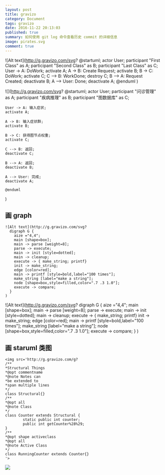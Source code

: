 ```yaml
---
layout: post
title: gravizo
category: Document
tags: gravizo 
date: 2016-11-22 20:13:03
published: true
summary: 如何使用 git log 命令查看历史 commit 的详细信息
image: pirates.svg
comment: true
---
```


![Alt text](http://g.gravizo.com/svg?
@startuml;
actor User;
participant "First Class" as A;
participant "Second Class" as B;
participant "Last Class" as C;
User -> A: DoWork;
activate A;
A -> B: Create Request;
activate B;
B -> C: DoWork;
activate C;
C --> B: WorkDone;
destroy C;
B --> A: Request Created;
deactivate B;
A --> User: Done;
deactivate A;
@enduml
)


![](http://g.gravizo.com/svg?
    @startuml;
    actor User;
    participant "问诊管理" as A;
    participant "疾病推理" as B;
    participant "图数据库" as C;

    User -> A: 输入症状;
    activate A;

    A -> B: 输入症状群;
    activate B;

    B -> C: 获得图节点权重;
    activate C;

    C --> B: 返回;
    deactivate C;

    B --> A: 返回;
    deactivate B;

    A --> User: 完成;
    deactivate A;

    @enduml
)

## 画 graph

```vim
![Alt text](http://g.gravizo.com/svg?
  digraph G {
    aize ="4,4";
    main [shape=box];
    main -> parse [weight=8];
    parse -> execute;
    main -> init [style=dotted];
    main -> cleanup;
    execute -> { make_string; printf}
    init -> make_string;
    edge [color=red];
    main -> printf [style=bold,label="100 times"];
    make_string [label="make a string"];
    node [shape=box,style=filled,color=".7 .3 1.0"];
    execute -> compare;
  }
)
```

![Alt text](http://g.gravizo.com/svg?
  digraph G {
    aize ="4,4";
    main [shape=box];
    main -> parse [weight=8];
    parse -> execute;
    main -> init [style=dotted];
    main -> cleanup;
    execute -> { make_string; printf}
    init -> make_string;
    edge [color=red];
    main -> printf [style=bold,label="100 times"];
    make_string [label="make a string"];
    node [shape=box,style=filled,color=".7 .3 1.0"];
    execute -> compare;
  }
)


## 画 staruml 类图

```vim
<img src='http://g.gravizo.com/g?
/**
*Structural Things
*@opt commentname
*@note Notes can
*be extended to
*span multiple lines
*/
class Structural{}
/**
*@opt all
*@note Class
*/
class Counter extends Structural {
        static public int counter;
        public int getCounter%28%29;
}
/**
*@opt shape activeclass
*@opt all
*@note Active Class
*/
class RunningCounter extends Counter{}
'>
```

<img src='http://g.gravizo.com/g?
/**
*Structural Things
*@opt commentname
*@note Notes can
*be extended to
*span multiple lines
*/
class Structural{}
/**
*@opt all
*@note Class
*/
class Counter extends Structural {
        static public int counter;
        public int getCounter%28%29;
}
/**
*@opt shape activeclass
*@opt all
*@note Active Class
*/
class RunningCounter extends Counter{}
'>


